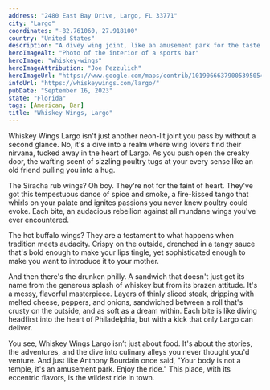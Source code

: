 ```yaml
---
address: "2480 East Bay Drive, Largo, FL 33771"
city: "Largo"
coordinates: "-82.761060, 27.918100"
country: "United States"
description: "A divey wing joint, like an amusement park for the taste buds"
heroImageAlt: "Photo of the interior of a sports bar"
heroImage: "whiskey-wings"
heroImageAttribution: "Joe Pezzulich"
heroImageUrl: "https://www.google.com/maps/contrib/101906663790053950545/photos/@27.9413188,-82.4871069,11z/data=!3m1!4b1!4m3!8m2!3m1!1e1?entry=ttu"
infoUrl: "https://whiskeywings.com/largo/"
pubDate: "September 16, 2023"
state: "Florida"
tags: [American, Bar]
title: "Whiskey Wings, Largo"
---
```


Whiskey Wings Largo isn't just another neon-lit joint you pass by without a second glance. No, it's a dive into a realm where wing lovers find their nirvana, tucked away in the heart of Largo. As you push open the creaky door, the wafting scent of sizzling poultry tugs at your every sense like an old friend pulling you into a hug.

The Siracha rub wings? Oh boy. They're not for the faint of heart. They've got this tempestuous dance of spice and smoke, a fire-kissed tango that whirls on your palate and ignites passions you never knew poultry could evoke. Each bite, an audacious rebellion against all mundane wings you've ever encountered.

The hot buffalo wings? They are a testament to what happens when tradition meets audacity. Crispy on the outside, drenched in a tangy sauce that's bold enough to make your lips tingle, yet sophisticated enough to make you want to introduce it to your mother.

And then there's the drunken philly. A sandwich that doesn't just get its name from the generous splash of whiskey but from its brazen attitude. It's a messy, flavorful masterpiece. Layers of thinly sliced steak, dripping with melted cheese, peppers, and onions, sandwiched between a roll that's crusty on the outside, and as soft as a dream within. Each bite is like diving headfirst into the heart of Philadelphia, but with a kick that only Largo can deliver.

You see, Whiskey Wings Largo isn’t just about food. It's about the stories, the adventures, and the dive into culinary alleys you never thought you'd venture. And just like Anthony Bourdain once said, "Your body is not a temple, it's an amusement park. Enjoy the ride." This place, with its eccentric flavors, is the wildest ride in town.
